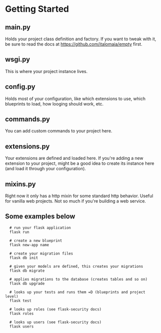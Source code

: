 # Getting Started

## main.py

Holds your project class definition and factory. If you want to tweak with it,
be sure to read the docs at https://github.com/italomaia/empty first.

## wsgi.py

This is where your project instance lives.

## config.py

Holds most of your configuration, like which extensions to use, which
blueprints to load, how looging should work, etc.

## commands.py

You can add custom commands to your project here.

## extensions.py

Your extensions are defined and loaded here. If you're adding a new
extension to your project, might be a good idea to create its instance
here (and load it through your configuration).

## mixins.py

Right now it only has a http mixin for some standard http behavior. Useful
for vanilla web projects. Not so much if you're building a web service.

## Some examples below

```
  # run your flask application
  flask run

  # create a new blueprint
  flask new-app name

  # create your migration files
  flask db init

  # given your models are defined, this creates your migrations
  flask db migrate

  # applies migrations to the database (creates tables and so on)
  flask db upgrade

  # looks up your tests and runs them =D (blueprints and project level)
  flask test

  # looks up roles (see flask-security docs)
  flask roles

  # looks up users (see flask-security docs)
  flask users
```
